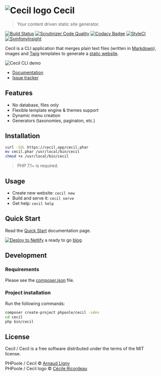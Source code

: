 # ![Cecil logo](https://avatars2.githubusercontent.com/u/5618939?s=50 "Logo created by Cécile Ricordeau") Cecil

> Your content driven static site generator.

[![Build Status](https://travis-ci.org/PHPoole/Cecil.svg)](https://travis-ci.org/PHPoole/Cecil)
[![Scrutinizer Code Quality](https://scrutinizer-ci.com/g/PHPoole/Cecil/badges/quality-score.png)](https://scrutinizer-ci.com/g/PHPoole/Cecil/)
[![Codacy Badge](https://api.codacy.com/project/badge/Grade/85aa408ef2e94925831b1f7dd4c98219)](https://www.codacy.com/app/Narno/Cecil)
[![StyleCI](https://styleci.io/repos/12738012/shield)](https://styleci.io/repos/12738012)
[![SymfonyInsight](https://insight.symfony.com/projects/2a9ae313-1dce-405c-9632-0727ecdac269/mini.png)](https://insight.symfony.com/projects/2a9ae313-1dce-405c-9632-0727ecdac269)

Cecil is a CLI application that merges plain text files (written in [Markdown](http://daringfireball.net/projects/markdown/)), images and [Twig](http://twig.sensiolabs.org/) templates to generate a [static website](https://en.wikipedia.org/wiki/Static_web_page).

![Cecil CLI demo](https://raw.githubusercontent.com/PHPoole/PHPoole/master/docs/cecil-cli.gif "Cecil CLI demo")

- [Documentation](https://cecil.app/documentation)
- [Issue tracker](https://github.com/PHPoole/Cecil/issues)

## Features

- No database, files only
- Flexible template engine & themes support
- Dynamic menu creation
- Generators (taxonomies, paginaton, etc.)

## Installation

```bash
curl -SOL https://cecil.app/cecil.phar
mv cecil.phar /usr/local/bin/cecil
chmod +x /usr/local/bin/cecil
```

> PHP 7.1+ is required.

## Usage

- Create new website: `cecil new`
- Build and serve it: `cecil serve`
- Get help: `cecil help`

## Quick Start

Read the [Quick Start](https://phpoole.org/documentation/quick-start/) documentation page.

[![Deploy to Netlify](https://www.netlify.com/img/deploy/button.svg)](https://app.netlify.com/start/deploy?repository=https://github.com/PHPoole/Cecil-starter-blog-Hyde) a ready to go [blog](https://github.com/PHPoole/Cecil-starter-blog-Hyde).

## Development

### Requirements

Please see the [composer.json](https://github.com/PHPoole/Cecil/blob/master/composer.json) file.

### Project installation

Run the following commands:

```bash
composer create-project phpoole/cecil -sdev
cd cecil
php bin/cecil
```

## License

Cecil / Cecil is a free software distributed under the terms of the MIT license.

PHPoole / Cecil © [Arnaud Ligny](https://arnaudligny.fr)  
PHPoole / Cecil logo © [Cécile Ricordeau](http://www.cecillie.fr)

